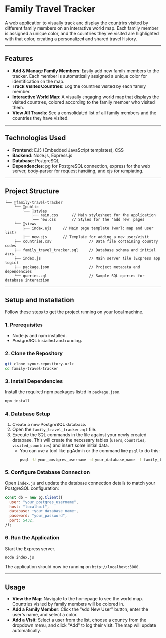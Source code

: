 # Family Travel Tracker

A web application to visually track and display the countries visited by different family members on an interactive world map. Each family member is assigned a unique color, and the countries they've visited are highlighted with that color, creating a personalized and shared travel history.

-----

## Features

  * **Add & Manage Family Members**: Easily add new family members to the tracker. Each member is automatically assigned a unique color for identification on the map.
  * **Track Visited Countries**: Log the countries visited by each family member.
  * **Interactive World Map**: A visually engaging world map that displays the visited countries, colored according to the family member who visited them.
  * **View All Travels**: See a consolidated list of all family members and the countries they have visited.

-----

## Technologies Used

  * **Frontend**: EJS (Embedded JavaScript templates), CSS
  * **Backend**: Node.js, Express.js
  * **Database**: PostgreSQL
  * **Dependencies**: pg for PostgreSQL connection, express for the web server, body-parser for request handling, and ejs for templating.

-----

## Project Structure

```
└── 📁family-travel-tracker
    └── 📁public
        └── 📁styles
            ├── main.css      // Main stylesheet for the application
            ├── new.css       // Styles for the 'add new' pages
    └── 📁views
        ├── index.ejs     // Main page template (world map and user list)
        ├── new.ejs       // Template for adding a new user/visit
    ├── countries.csv                 // Data file containing country codes
    ├── family_travel_tracker.sql     // Database schema and initial data
    ├── index.js                      // Main server file (Express app logic)
    ├── package.json                  // Project metadata and dependencies
    └── queries.sql                   // Sample SQL queries for database interaction
```

-----

## Setup and Installation

Follow these steps to get the project running on your local machine.

### 1\. Prerequisites

  * Node.js and npm installed.
  * PostgreSQL installed and running.

### 2\. Clone the Repository

```bash
git clone <your-repository-url>
cd family-travel-tracker
```

### 3\. Install Dependencies

Install the required npm packages listed in `package.json`.

```bash
npm install
```

### 4\. Database Setup

1.  Create a new PostgreSQL database.
2.  Open the `family_travel_tracker.sql` file.
3.  Execute the SQL commands in the file against your newly created database. This will create the necessary tables (`users`, `countries`, `visited_countries`) and insert some initial data.
      * You can use a tool like pgAdmin or the command line `psql` to do this:
        ```bash
        psql -U your_postgres_username -d your_database_name -f family_travel_tracker.sql
        ```

### 5\. Configure Database Connection

Open `index.js` and update the database connection details to match your PostgreSQL configuration:

```javascript
const db = new pg.Client({
  user: "your_postgres_username",
  host: "localhost",
  database: "your_database_name",
  password: "your_password",
  port: 5432,
});
```

### 6\. Run the Application

Start the Express server.

```bash
node index.js
```

The application should now be running on `http://localhost:3000`.

-----

## Usage

  * **View the Map**: Navigate to the homepage to see the world map. Countries visited by family members will be colored in.
  * **Add a Family Member**: Click the "Add New User" button, enter the user's name, and select a color.
  * **Add a Visit**: Select a user from the list, choose a country from the dropdown menu, and click "Add" to log their visit. The map will update automatically.
